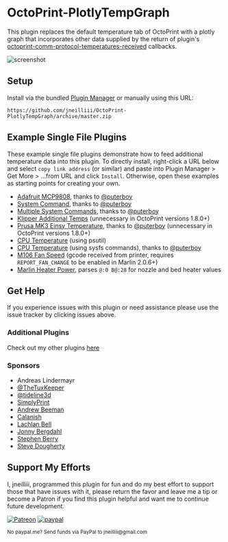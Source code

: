 # OctoPrint-PlotlyTempGraph

This plugin replaces the default temperature tab of OctoPrint with a plotly graph that incorporates other data supplied by the return of plugin's [octoprint-comm-protocol-temperatures-received](https://docs.octoprint.org/en/master/plugins/hooks.html#octoprint-comm-protocol-temperatures-received) callbacks.

![screenshot](screenshot.png)

## Setup

Install via the bundled [Plugin Manager](https://github.com/foosel/OctoPrint/wiki/Plugin:-Plugin-Manager)
or manually using this URL:

    https://github.com/jneilliii/OctoPrint-PlotlyTempGraph/archive/master.zip

## Example Single File Plugins

These example single file plugins demonstrate how to feed additional temperature data into this plugin. To directly install, right-click a URL below and select `copy link address` (or similar) and paste into Plugin Manager > Get More > ...from URL and click `Install`. Otherwise, open these examples as starting points for creating your own. 

- [Adafruit MCP9808](https://raw.githubusercontent.com/jneilliii/OctoPrint-PlotlyTempGraph/master/examples/MCP9808Graph.py), thanks to [@puterboy](https://github.com/puterboy)
- [System Command](https://raw.githubusercontent.com/jneilliii/OctoPrint-PlotlyTempGraph/master/examples/SystemCmdGraph.py), thanks to [@puterboy](https://github.com/puterboy)
- [Multiple System Commands](https://raw.githubusercontent.com/jneilliii/OctoPrint-PlotlyTempGraph/master/examples/SystemCmdMultiGraph.py), thanks to [@puterboy](https://github.com/puterboy)
- [Klipper Additional Temps](https://raw.githubusercontent.com/jneilliii/OctoPrint-PlotlyTempGraph/master/examples/klipper_additional_temp.py) (unnecessary in OctoPrint versions 1.8.0+)
- [Prusa MK3 Einsy Temperature](https://raw.githubusercontent.com/jneilliii/OctoPrint-PlotlyTempGraph/master/examples/MK3TempGraph.py), thanks to [@puterboy](https://github.com/puterboy) (unnecessary in OctoPrint versions 1.8.0+)
- [CPU Temperature](https://raw.githubusercontent.com/jneilliii/OctoPrint-PlotlyTempGraph/master/examples/plotly_temp_graph_cpu_reporting.py) (using psutil)
- [CPU Temperature](https://raw.githubusercontent.com/jneilliii/OctoPrint-PlotlyTempGraph/master/examples/RPiSysGraph.py) (using sysfs commands), thanks to [@puterboy](https://github.com/puterboy)
- [M106 Fan Speed](https://raw.githubusercontent.com/jneilliii/OctoPrint-PlotlyTempGraph/master/examples/test_plotly_graph_fan_speed.py) (gcode received from printer, requires `REPORT_FAN_CHANGE` to be enabled in Marlin 2.0.6+)
- [Marlin Heater Power](https://raw.githubusercontent.com/jneilliii/OctoPrint-PlotlyTempGraph/master/examples/heater_temps.py), parses `@:0 B@:28` for nozzle and bed heater values

## Get Help

If you experience issues with this plugin or need assistance please use the issue tracker by clicking issues above.

### Additional Plugins

Check out my other plugins [here](https://plugins.octoprint.org/by_author/#jneilliii)

### Sponsors
- Andreas Lindermayr
- [@TheTuxKeeper](https://github.com/thetuxkeeper)
- [@tideline3d](https://github.com/tideline3d/)
- [SimplyPrint](https://simplyprint.io/)
- [Andrew Beeman](https://github.com/Kiendeleo)
- [Calanish](https://github.com/calanish)
- [Lachlan Bell](https://lachy.io/)
- [Jonny Bergdahl](https://github.com/bergdahl)
- [Stephen Berry](https://github.com/berrystephenw)
- [Steve Dougherty](https://github.com/Thynix)
## Support My Efforts
I, jneilliii, programmed this plugin for fun and do my best effort to support those that have issues with it, please return the favor and leave me a tip or become a Patron if you find this plugin helpful and want me to continue future development.

[![Patreon](patreon-with-text-new.png)](https://www.patreon.com/jneilliii) [![paypal](paypal-with-text.png)](https://paypal.me/jneilliii)

<small>No paypal.me? Send funds via PayPal to jneilliii&#64;gmail&#46;com</small>

